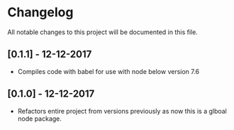 # Changelog
All notable changes to this project will be documented in this file.

## [0.1.1] - 12-12-2017
* Compiles code with babel for use with node below version 7.6

## [0.1.0] - 12-12-2017
* Refactors entire project from versions previously as now this is a glboal node package.

